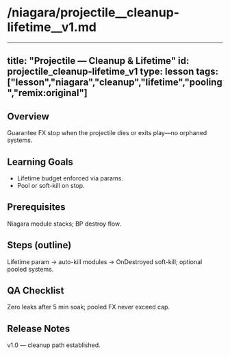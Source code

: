 # /niagara/projectile__cleanup-lifetime__v1.md
---
title: "Projectile — Cleanup & Lifetime"
id: projectile_cleanup-lifetime_v1
type: lesson
tags: ["lesson","niagara","cleanup","lifetime","pooling","remix:original"]
---
## Overview
Guarantee FX stop when the projectile dies or exits play—no orphaned systems.
## Learning Goals
- Lifetime budget enforced via params.
- Pool or soft-kill on stop.
## Prerequisites
Niagara module stacks; BP destroy flow.
## Steps (outline)
Lifetime param → auto-kill modules → OnDestroyed soft-kill; optional pooled systems.
## QA Checklist
Zero leaks after 5 min soak; pooled FX never exceed cap.
## Release Notes
v1.0 — cleanup path established.
